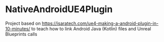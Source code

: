 # NativeAndroidUE4Plugin
Project based on https://isaratech.com/ue4-making-a-android-plugin-in-10-minutes/ to teach how to link Android Java (Kotlin) files and Unreal Blueprints calls

